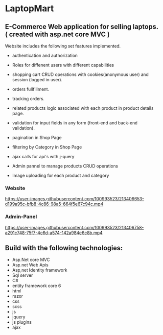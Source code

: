 # LaptopMart
## E-Commerce Web application for selling laptops. ( created with asp.net core MVC )

Website includes the following set features implemented.

* authentication and authorization
* Roles for diffenent users with different capabilities

* shopping cart CRUD operations with cookies(anonymous user) and session (logged in user).
* orders fullfillment.
* tracking orders.

* related products logic associated with each product in product details page.

* validation for input fields in any form (front-end and back-end validation).

* pagination in Shop Page
* filtering by Category in Shop Page
* ajax calls for api's with j-query

* Admin pannel to manage products CRUD operations
* Image uploading for each product and category


### Website


https://user-images.githubusercontent.com/100993523/213406653-d199a95c-bfb8-4c86-98a5-664f5e67c94c.mp4



### Admin-Panel


https://user-images.githubusercontent.com/100993523/213406758-a291c748-75f7-4c6d-a574-142a984e6c8b.mp4



## Build with the following technologies:

* Asp.Net core MVC
* Asp.net Web Apis
* Asp,net Identity framework
* Sql server
* C#
* entity framework core 6
* html
* razor
* css
* scss
* js
* jquery
* js plugins
* ajax  



